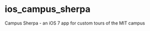 ios_campus_sherpa
=================

Campus Sherpa - an iOS 7 app for custom tours of the MIT campus

